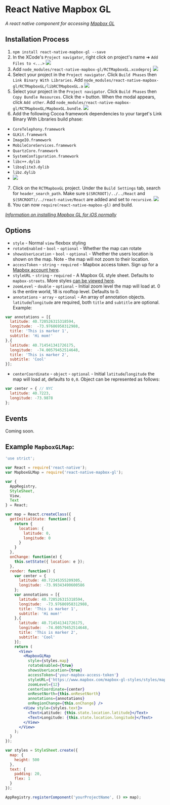 # React Native Mapbox GL

_A react native component for accessing [Mapbox GL](https://www.mapbox.com/mapbox-gl/)_

## Installation Process

1. `npm install react-native-mapbox-gl --save`
2. In the XCode's `Project navigator`, right click on project's name ➜ `Add Files to <...>` ![](https://cldup.com/k0oJwOUKPN.png)
3. Add `node_modules/react-native-mapbox-gl/RCTMapboxGL.xcodeproj` ![](https://cldup.com/bnJWwtaACM.png)
4. Select your project in the `Project navigator`. Click `Build Phases` then `Link Binary With Libraries`. Add `node_modules/react-native-mapbox-gl/RCTMapboxGL/libRCTMapboxGL.a` ![](https://cldup.com/QWhL_SjobN.png)
5. Select your project in the `Project navigator`. Click `Build Phases` then `Copy Bundle Resources`. Click the `+` button. When the modal appears, click `Add other`. Add `node_modules/react-native-mapbox-gl/RCTMapboxGL/MapboxGL.bundle`. ![](https://cldup.com/Oi7uHxc1Fd.png)
6. Add the following Cocoa framework dependencies to your target's Link Binary With Libraries build phase:
  * `CoreTelephony.framework`
  * `GLKit.framework`
  * `ImageIO.framework`
  * `MobileCoreServices.framework`
  * `QuartzCore.framework`
  * `SystemConfiguration.framework`
  * `libc++.dylib`
  * `libsqlite3.dylib`
  * `libz.dylib`
  * ![](https://cldup.com/KuSEgMQQSy.gif)
7. Click on the `RCTMapboxGL` project. Under the `Build Settings` tab, search for `header_search_path`. Make sure `$(SRCROOT)/../../React` and `$(SRCROOT)/../react-native/React` are added and set to `recursive`. ![](https://cldup.com/81zUEHaKoX.png)
8. You can now `require(react-native-mapbox-gl)` and build.

_[Information on installing Mapbox GL for iOS normally](https://github.com/mapbox/mapbox-gl-native/wiki/Installing-Mapbox-GL-for-iOS)_

## Options

* `style` - Normal `view` flexbox styling
* `rotateEnabled` - `bool` - `optional` - Whether the map can rotate
* `showsUserLocation` - `bool` - `optional` - Whether the users location is shown on the map. Note - the map will not zoom to their location.
* `accessToken` - `string` - `required` - Mapbox access token. Sign up for a [Mapbox account here](mapbox.com/signup).
* `styleURL` - `string` - `required` - A Mapbox GL style sheet. Defaults to `mapbox-streets`. More styles [can be viewed here](https://www.mapbox.com/mapbox-gl-styles).
* `zoomLevel` - `double` - `optional` - Initial zoom level the map will load at. 0 is the entire world, 18 is rooftop level. Defaults to 0.
* `annotations` - `array` - `optional` - An array of annotation objects. `latitude`/`longitude` are required, both `title` and `subtitle` are optional.  Example:
```js
var annotations = [{
  latitude: 40.720526315318594,
  longitude:  -73.97686958312988,
  title: 'This is marker 1',
  subtitle: 'Hi mom!'
},{
  latitude: 40.714541341726175,
  longitude:  -74.00579452514648,
  title: 'This is marker 2',
  subtitle: 'Cool'
}];
```
* `centerCoordinate` - `object` - `optional` - Initial `latitude`/`longitude` the map will load at, defaults to `0,0`. Object can be represented as follows:
```js
var center = { // NYC
  latitude: 40.7223,
  longitude: -73.9878
};
```


## Events

Coming soon.

## Example `MapboxGLMap`:
```jsx
'use strict';

var React = require('react-native');
var MapboxGLMap = require('react-native-mapbox-gl');

var {
  AppRegistry,
  StyleSheet,
  View,
  Text
} = React;

var map = React.createClass({
  getInitialState: function() {
    return {
      location: {
        latitude: 0,
        longitude: 0
      }
    }
  },
  onChange: function(e) {
    this.setState({ location: e });
  },
  render: function() {
    var center = {
      latitude: 40.72345355209305,
      longitude: -73.99343490600586
    };
    var annotations = [{
      latitude: 40.720526315318594,
      longitude:  -73.97686958312988,
      title: 'This is marker 1',
      subtitle: 'Hi mom!'
    },{
      latitude: 40.714541341726175,
      longitude:  -74.00579452514648,
      title: 'This is marker 2',
      subtitle: 'Cool'
    }];
    return (
      <View>
        <MapboxGLMap
          style={styles.map}
          rotateEnabled={true}
          showsUserLocation={true}
          accessToken={'your-mapbox-access-token'}
          styleURL={'https://www.mapbox.com/mapbox-gl-styles/styles/mapbox-streets-v7.json'}
          zoomLevel={12}
          centerCoordinate={center}
          onResetNorth={this.onResetNorth}
          annotations={annotations}
          onRegionChange={this.onChange} />
        <View style={styles.text}>
          <Text>Latitude: {this.state.location.latitude}</Text>
          <Text>Longitude: {this.state.location.longitude}</Text>
        </View>
      </View>
    );
  }
});

var styles = StyleSheet.create({
  map: {
    height: 500
  },
  text: {
    padding: 20,
    flex: 1
  }
});

AppRegistry.registerComponent('yourProjectName', () => map);
 ```
